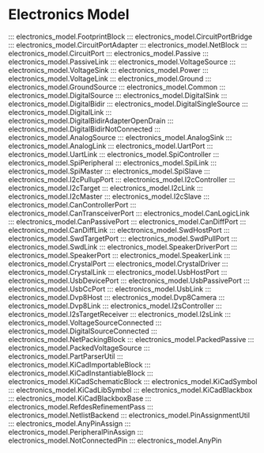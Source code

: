 # Electronics Model


::: electronics_model.FootprintBlock
::: electronics_model.CircuitPortBridge
::: electronics_model.CircuitPortAdapter
::: electronics_model.NetBlock
::: electronics_model.CircuitPort
::: electronics_model.Passive
::: electronics_model.PassiveLink
::: electronics_model.VoltageSource
::: electronics_model.VoltageSink
::: electronics_model.Power
::: electronics_model.VoltageLink
::: electronics_model.Ground
::: electronics_model.GroundSource
::: electronics_model.Common
::: electronics_model.DigitalSource
::: electronics_model.DigitalSink
::: electronics_model.DigitalBidir
::: electronics_model.DigitalSingleSource
::: electronics_model.DigitalLink
::: electronics_model.DigitalBidirAdapterOpenDrain
::: electronics_model.DigitalBidirNotConnected
::: electronics_model.AnalogSource
::: electronics_model.AnalogSink
::: electronics_model.AnalogLink
::: electronics_model.UartPort
::: electronics_model.UartLink
::: electronics_model.SpiController
::: electronics_model.SpiPeripheral
::: electronics_model.SpiLink
::: electronics_model.SpiMaster
::: electronics_model.SpiSlave
::: electronics_model.I2cPullupPort
::: electronics_model.I2cController
::: electronics_model.I2cTarget
::: electronics_model.I2cLink
::: electronics_model.I2cMaster
::: electronics_model.I2cSlave
::: electronics_model.CanControllerPort
::: electronics_model.CanTransceiverPort
::: electronics_model.CanLogicLink
::: electronics_model.CanPassivePort
::: electronics_model.CanDiffPort
::: electronics_model.CanDiffLink
::: electronics_model.SwdHostPort
::: electronics_model.SwdTargetPort
::: electronics_model.SwdPullPort
::: electronics_model.SwdLink
::: electronics_model.SpeakerDriverPort
::: electronics_model.SpeakerPort
::: electronics_model.SpeakerLink
::: electronics_model.CrystalPort
::: electronics_model.CrystalDriver
::: electronics_model.CrystalLink
::: electronics_model.UsbHostPort
::: electronics_model.UsbDevicePort
::: electronics_model.UsbPassivePort
::: electronics_model.UsbCcPort
::: electronics_model.UsbLink
::: electronics_model.Dvp8Host
::: electronics_model.Dvp8Camera
::: electronics_model.Dvp8Link
::: electronics_model.I2sController
::: electronics_model.I2sTargetReceiver
::: electronics_model.I2sLink
::: electronics_model.VoltageSourceConnected
::: electronics_model.DigitalSourceConnected
::: electronics_model.NetPackingBlock
::: electronics_model.PackedPassive
::: electronics_model.PackedVoltageSource
::: electronics_model.PartParserUtil
::: electronics_model.KiCadImportableBlock
::: electronics_model.KiCadInstantiableBlock
::: electronics_model.KiCadSchematicBlock
::: electronics_model.KiCadSymbol
::: electronics_model.KiCadLibSymbol
::: electronics_model.KiCadBlackbox
::: electronics_model.KiCadBlackboxBase
::: electronics_model.RefdesRefinementPass
::: electronics_model.NetlistBackend
::: electronics_model.PinAssignmentUtil
::: electronics_model.AnyPinAssign
::: electronics_model.PeripheralPinAssign
::: electronics_model.NotConnectedPin
::: electronics_model.AnyPin

